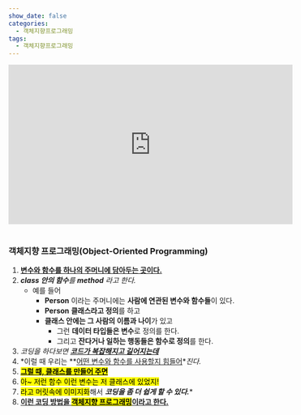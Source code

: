 ```yaml
---
show_date: false
categories: 
  - 객체지향프로그래밍
tags: 
  - 객체지향프로그래밍
---
```


<iframe width="560" height="315" src="https://www.youtube.com/embed/vrhIxBWSJ04?start=52" title="YouTube video player" frameborder="0" allow="accelerometer; autoplay; clipboard-write; encrypted-media; gyroscope; picture-in-picture" allowfullscreen></iframe><br><br>

### 객체지향 프로그래밍(Object-Oriented Programming)



1. **<u>변수와 함수를 하나의 주머니에 담아두는 곳이다.</u>**
2. ***class 안의 함수**를 **method** 라고 한다.*
   - 예를 들어
     - **Person** 이라는 주머니에는 **사람에 연관된 변수와 함수들**이 있다.
     - **Person** **클래스라고 정의**를 하고
     - **클래스 안에는 그 사람의 이름과 나이**가 있고
       - 그런 **데이터 타입들은 변수**로 정의를 한다.
       - 그리고 **잔다거나 일하는 행동들은 함수로 정의**를 한다.
3. *코딩을 하다보면 **<u>코드가 복잡해지고 길어지는데</u>***
4. *이럴 때 우리는 **<u>어떤 변수와 함수를 사용할지 힘들어</u>**진다.*
5. <mark><u>**그럴 때, 클래스를 만들어 주면**</u></mark>
6. <mark>아~ 저런 함수 이런 변수는 저 클래스에 있었지!</mark>
7. <mark>라고 머릿속에 이미지화</mark>해서 ***코딩을 좀 더 쉽게 할 수 있다.****
8. **<u>이런 코딩 방법을 <mark>객체지향 프로그래밍</mark>이라고 한다.</u>**
